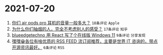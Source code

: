 # 2021-07-20

1. [你们 air pods pro 耳机的音量一般多大？](https://www.v2ex.com/t/790504) `18条评论` `Apple`
1. [为什么你们抽烟的人，完全不考虑别人的感受？](https://www.v2ex.com/t/790518) `17条评论` `知乎`
1. [blueedgetechno 用 React 写了个在线版 Windows 11](https://www.v2ex.com/t/790500) `9条评论` `分享发现`
1. [嘿嘿😁各位有啥优质的 RSS FEED 流订阅推荐，主要是世界 IT 咨询的，带点开源资讯最好。](https://www.v2ex.com/t/790508) `6条评论` `RSS`
